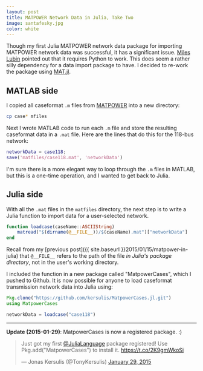 ```yaml
---
layout: post
title: MATPOWER Network Data in Julia, Take Two
image: santafesky.jpg
color: white
---
```


Though my first Julia MATPOWER network data package for importing MATPOWER network data was successful, it has a significant issue. [Miles Lubin][1] pointed out that it requires Python to work. This does seem a rather silly dependency for a data import package to have. I decided to re-work the package using [MAT.jl][2].

## MATLAB side

I copied all caseformat `.m` files from [MATPOWER][3] into a new directory:

```bash
cp case* mfiles
```
Next I wrote MATLAB code to run each `.m` file and store the resulting caseformat data in a `.mat` file. Here are the lines that do this for the 118-bus network:

```matlab
networkData = case118;
save('matfiles/case118.mat', 'networkData')
```
I'm sure there is a more elegant way to loop through the `.m` files in MATLAB, but this is a one-time operation, and I wanted to get back to Julia.

## Julia side

With all the `.mat` files in the `matfiles` directory, the next step is to write a Julia function to import data for a user-selected network.

```julia
function loadcase(caseName::ASCIIString)
    matread("$(dirname(@__FILE__))/$(caseName).mat")["networkData"]
end
```
Recall from my [previous post]({{ site.baseurl }}2015/01/15/matpower-in-julia) that `@__FILE__` refers to the path of the file _in Julia's package directory_, not in the user's working directory.

I included the function in a new package called "MatpowerCases", which I pushed to Github. It is now possible for anyone to load caseformat transmission network data into Julia using:

```julia
Pkg.clone("https://github.com/kersulis/MatpowerCases.jl.git")
using MatpowerCases

networkData = loadcase("case118")
```

___

**Update (2015-01-29)**: MatpowerCases is now a registered package.  :)

<blockquote class="twitter-tweet" lang="en"><p>Just got my first <a href="https://twitter.com/JuliaLanguage">@JuliaLanguage</a> package registered! Use Pkg.add(&quot;MatpowerCases&quot;) to install it.&#10;<a href="https://t.co/2K9gmWkoSi">https://t.co/2K9gmWkoSi</a></p>&mdash; Jonas Kersulis (@TonyKersulis) <a href="https://twitter.com/TonyKersulis/status/560923618150862848">January 29, 2015</a></blockquote>
<script async src="//platform.twitter.com/widgets.js" charset="utf-8"></script>

[1]: https://github.com/mlubin
[2]: https://github.com/simonster/MAT.jl
[3]: http://www.pserc.cornell.edu//matpower/
